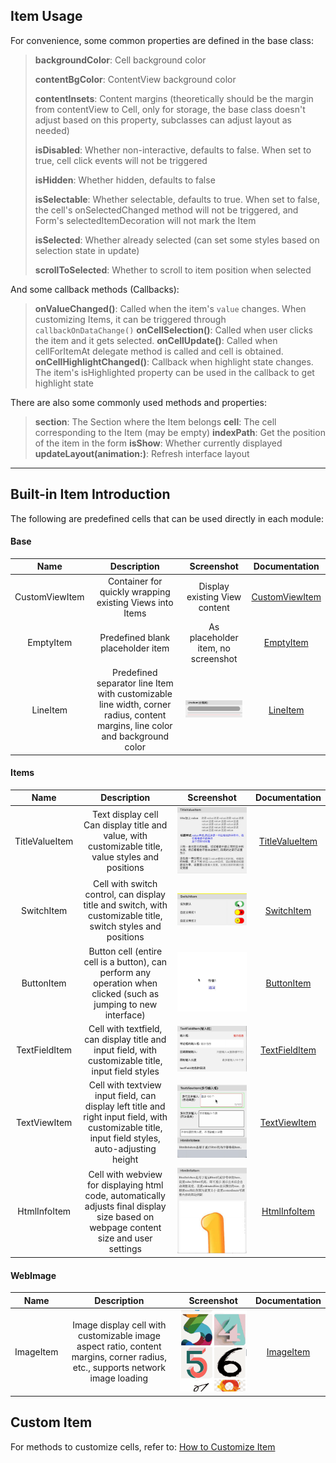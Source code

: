 ## Item Usage

For convenience, some common properties are defined in the base class:
> **backgroundColor**: Cell background color
>
> **contentBgColor**: ContentView background color
>
> **contentInsets**: Content margins (theoretically should be the margin from contentView to Cell, only for storage, the base class doesn't adjust based on this property, subclasses can adjust layout as needed)
>
> **isDisabled**: Whether non-interactive, defaults to false. When set to true, cell click events will not be triggered
>
> **isHidden**: Whether hidden, defaults to false
>
> **isSelectable**: Whether selectable, defaults to true. When set to false, the cell's onSelectedChanged method will not be triggered, and Form's selectedItemDecoration will not mark the Item
>
> **isSelected**: Whether already selected (can set some styles based on selection state in update)
>
> **scrollToSelected**: Whether to scroll to item position when selected

And some callback methods (Callbacks):
> **onValueChanged()**: Called when the item's `value` changes. When customizing Items, it can be triggered through `callbackOnDataChange()`
> **onCellSelection()**: Called when user clicks the item and it gets selected.
> **onCellUpdate()**: Called when cellForItemAt delegate method is called and cell is obtained.
> **onCellHighlightChanged()**: Callback when highlight state changes. The item's isHighlighted property can be used in the callback to get highlight state

There are also some commonly used methods and properties:
> **section**: The Section where the Item belongs
> **cell**: The cell corresponding to the Item (may be empty)
> **indexPath**: Get the position of the item in the form
> **isShow**: Whether currently displayed
> **updateLayout(animation:)**: Refresh interface layout

--- 

## Built-in Item Introduction

The following are predefined cells that can be used directly in each module:

#### Base
|     Name      |                             Description                             |                       Screenshot                        |                          Documentation                         |
| :-----------: | :----------------------------------------------------------: | :-------------------------------------------------: | :--------------------------------------------------: |
|   CustomViewItem   | Container for quickly wrapping existing Views into Items |              Display existing View content                |           [CustomViewItem](./CustomViewItem.md)            |
|   EmptyItem   | Predefined blank placeholder item |                As placeholder item, no screenshot                |           [EmptyItem](./EmptyItem.md)            |
|   LineItem   | Predefined separator line Item with customizable line width, corner radius, content margins, line color and background color |   ![](./LineItem.png)                 |           [LineItem](./LineItem.md)            |

#### Items

|     Name      |                             Description                             |                       Screenshot                        |                          Documentation                         |
| :-----------: | :----------------------------------------------------------: | :-------------------------------------------------: | :--------------------------------------------------: |
|   TitleValueItem   | Text display cell</br>Can display title and value, with customizable title, value styles and positions |                ![](./TitleValueItem.jpg)                 |           [TitleValueItem](./TitleValueItem.md)            |
|  SwitchItem   | Cell with switch control, can display title and switch, with customizable title, switch styles and positions |              ![](./SwitchItem.gif)               |     [SwitchItem](./SwitchItem.md)      |
|  ButtonItem   | Button cell (entire cell is a button), can perform any operation when clicked (such as jumping to new interface) |                ![](./Button.gif)                |     [ButtonItem](./ButtonItem.md)      |
| TextFieldItem | Cell with textfield, can display title and input field, with customizable title, input field styles | ![image-20250618180456060](./TextFieldItem.jpg) | [TextFieldItem](./TextFieldItem.md) |
| TextViewItem  | Cell with textview input field, can display left title and right input field, with customizable title, input field styles, auto-adjusting height |             ![](./TextViewItem.gif)             |        [TextViewItem](./TextViewItem.md)         |
| HtmlInfoItem  | Cell with webview for displaying html code, automatically adjusts final display size based on webpage content size and user settings |             ![](./HtmlInfoItem.png)             |        [HtmlInfoItem](./HtmlInfoItem.md)         |

#### WebImage
|     Name      |                             Description                             |                       Screenshot                        |                          Documentation                         |
| :-----------: | :----------------------------------------------------------: | :-------------------------------------------------: | :--------------------------------------------------: |
|   ImageItem   | Image display cell with customizable image aspect ratio, content margins, corner radius, etc., supports network image loading |               ![](./ImageItem.gif)               |       [ImageItem](./ImageItem.md)       |
## Custom Item

For methods to customize cells, refer to: [How to Customize Item](./如何自定义Item.md)